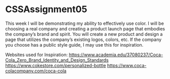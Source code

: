 # CSSAssignment05
This week I will be demonstrating my ability to effectively use color. I will be choosing a real company and creating a product launch page that embodies the company’s brand and spirit. You will create a new product and design a page that utilizes the company’s existing logos, colors, etc. If the company you choose has a public style guide, I may use this for inspiration.

Websites used for Inspiration:
https://www.academia.edu/37080237/Coca-Cola_Zero_Brand_Identity_and_Design_Standards
https://www.cokestore.com/personalized-bottle
https://www.coca-colacompany.com/coca-cola
